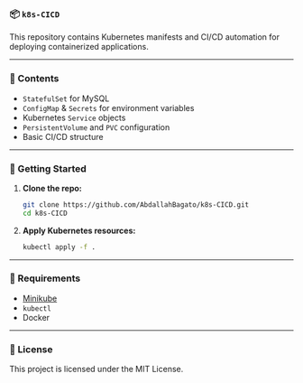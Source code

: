### 📦 `k8s-CICD`

This repository contains Kubernetes manifests and CI/CD automation for deploying containerized applications.

---

### 🧰 Contents

- `StatefulSet` for MySQL
- `ConfigMap` & `Secrets` for environment variables
- Kubernetes `Service` objects
- `PersistentVolume` and `PVC` configuration
- Basic CI/CD structure

---

### 🚀 Getting Started

1. **Clone the repo:**

   ```bash
   git clone https://github.com/AbdallahBagato/k8s-CICD.git
   cd k8s-CICD
   ```

2. **Apply Kubernetes resources:**

   ```bash
   kubectl apply -f .
   ```

---

### 📌 Requirements

- [Minikube](https://minikube.sigs.k8s.io/)
- `kubectl`
- Docker

---

### 📄 License

This project is licensed under the MIT License.
